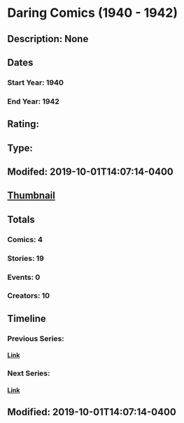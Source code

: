 # Daring Comics (1940 - 1942)
## Description: None
## Dates
### Start Year: 1940
### End Year: 1942
## Rating: 
## Type: 
## Modifed: 2019-10-01T14:07:14-0400
## [Thumbnail](http://i.annihil.us/u/prod/marvel/i/mg/6/50/5a8708ede1620.jpg)
## Totals
### Comics: 4
### Stories: 19
### Events: 0
### Creators: 10
## Timeline
### Previous Series: 
#### [Link]()
### Next Series: 
#### [Link]()
## Modified: 2019-10-01T14:07:14-0400